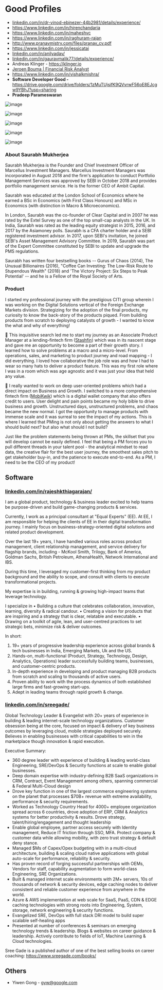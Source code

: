 # Good Profiles

- [linkedin.com/in/dr-vinod-ebinezer-44b2981/details/experience/](https://www.linkedin.com/in/dr-vinod-ebinezer-44b2981/details/experience/)
- https://www.linkedin.com/in/hirenchandaria
- https://www.linkedin.com/in/maheshvc
- https://www.linkedin.com/in/raghuram-rajan
- http://www.pranavmistry.com/files/pranav_cv.pdf
- https://www.linkedin.com/in/jessicatai
- [linkedin.com/in/anilyadav/](https://www.linkedin.com/in/anilyadav/)
- [linkedin.com/in/gauravmalik77/details/experience/](https://www.linkedin.com/in/gauravmalik77/details/experience/)
- Andreas Klinger - https://klinger.io
- [Jeroen Bouma | Financial Risk Analyst](https://www.jeroenbouma.com/)
- https://www.linkedin.com/in/vishalkmishra/
- **Software Developer Good -** https://drive.google.com/drive/folders/1zMuTUjsifK9QVvrwF56oE8EJcgw9YBhJ?usp=sharing
- **Pradeep Parameswaran**

![image](../../media/Personality-Profiles-image1.png)

![image](../../media/Personality-Profiles-image2.jpeg)

![image](../../media/Personality-Profiles-image3.jpeg)

![image](../../media/Personality-Profiles-image4.png)

![image](../../media/Personality-Profiles-image5.jpg)

### About Saurabh Mukherjea

Saurabh Mukherjea is the Founder and Chief Investment Officer of Marcellus Investment Managers. Marcellus Investment Managers was incorporated in August 2018 and the firm's application to conduct Portfolio Management Services was approved by SEBI in October 2018 and provides portfolio management service. He is the former CEO of Ambit Capital.

Saurabh was educated at the London School of Economics where he earned a BSc in Economics (with First Class Honours) and MSc in Economics (with distinction in Macro & Microeconomics).

In London, Saurabh was the co-founder of Clear Capital and in 2007 he was rated by the Extel Survey as one of the top small-cap analysts in the UK. In India, Saurabh was rated as the leading equity strategist in 2015, 2016, and 2017 by the Asiamoney polls. Saurabh is a CFA charter holder and a SEBI registered investment advisor. In 2017, upon SEBI's invitation, he joined SEBI's Asset Management Advisory Committee. In 2019, Saurabh was part of the Expert Committee constituted by SEBI to update and upgrade the PMS regulations.

Saurabh has written four bestselling books -- Gurus of Chaos (2014), The Unusual Billionaires (2016), "Coffee Can Investing: The Low-Risk Route to Stupendous Wealth" (2018) and 'The Victory Project: Six Steps to Peak Potential' -- and he is a Fellow of the Royal Society of Arts.

### Product

I started my professional journey with the prestigious CITI group wherein I was working on the Digital Solutions vertical of the Foreign Exchange Markets division. Strategizing for the adoption of the final products, my curiosity to know the back-story of the products piqued. From building products from scratch to deploying catalysts of growth - I wanted to know the what and why of everything!

🔑 This inquisitive search led me to start my journey as an Associate Product Manager at a lending-fintech firm ([Stashfin](https://www.linkedin.com/company/stashfin/)) which was in its nascent stage and gave me an opportunity to become a part of their growth story. I learned how to solve problems at a macro and a micro-level. From operations, sales, and marketing to product journey and road mapping - I did everything. I loved how collaborative the job role was and how I had to wear so many hats to deliver a product feature. This was my first role where I was in a room which was age agnostic and it was just your idea that held any value.

🚀 I really wanted to work on deep user-oriented problems which had a direct impact on Business and Growth. I switched to a more comprehensive fintech firm ([MobiKwik](https://www.linkedin.com/company/mobikwik/)) which is a digital wallet company that also offers credit to users. User delight and pain points became my holy bible to drive business and growth. Unstructured days, unstructured problems, and chaos became the new normal. I got the opportunity to manage products with immense scale and it was surreal to see the impact of my actions. This is where I learned that PMing is not only about getting the answers to what I should build next? but also what should I not build?

Just like the problem statements being thrown at PMs, the skillset that you will develop cannot be easily defined. I feel that being a PM forces you to pull different threads in your talent pool - the analytical mindset to read data, the creative flair for the best user journey, the smoothest sales pitch to get stakeholder buy-in, and the patience to execute end-to-end. As a PM, I need to be the CEO of my product!

## Software

### [linkedin.com/in/rajeshkthiagarajan/](https://www.linkedin.com/in/rajeshkthiagarajan/)

I am a global product, technology & business leader excited to help teams be purpose-driven and build game-changing products & services.

Currently, I work as a principal consultant at "Equal Experts" (EE). At EE, I am responsible for helping the clients of EE in their digital transformation journey. I mainly focus on business-strategy-oriented digital solutions and related product development.

Over the last 19+ years, I have handled various roles across product management, client relationship management, and service delivery for flagship brands, including - McKool Smith, Trilogy, Bank of America, Goldman Sachs, British Petroleum, AthenaHealth, Network International and IBS.

During this time, I leveraged my customer-first thinking from my product background and the ability to scope, and consult with clients to execute transformational projects.

My expertise is in building, running & growing high-impact teams that leverage technology.

I specialize in
• Building a culture that celebrates collaboration, innovation, learning, diversity & radical candour.
• Creating a vision for products that are inspiring and a strategy that is clear, relatable and executable.
• Drawing on a toolkit of agile, lean, and user-centred practices to set strategic bets, minimize risk & deliver outcomes.

In short:

1. 19+ years of progressive leadership experience across global brands & tech businesses in India, Emerging Markets, Uk and the US.
2. Hands-on, multi-functional (Product, Strategy, Technology, Design, Analytics, Operations) leader successfully building teams, businesses, and customer-centric products.
3. In-depth experience in developing and product managing B2B products from scratch and scaling to thousands of active users.
4. Proven ability to work with the process dynamics of both established large firms and fast-growing start-ups.
5. Adept in leading teams through rapid growth & change.

### [linkedin.com/in/sreegade/](https://www.linkedin.com/in/sreegade/)

Global Technology Leader & Evangelist with 20+ years of experience in building & leading internet-scale technology organizations. Customer obsession being at the core, focused on impact & delivery of key business outcomes by leveraging cloud, mobile strategies deployed securely. Believes in enabling businesses with critical capabilities to win in the marketplace though innovation & rapid execution.

Executive Summary:

- 360 degree leader with experience of building & leading world-class Engineering, SRE/DevOps & Security functions at scale to enable global businesses.
- Deep domain expertise with industry-defining B2B SaaS organizations in CRM, Contract, Event Management among others, spanning commercial & Federal Multi-Cloud design
- Drove key function in one of the largest commerce engineering systems on the planet that processes $70B+ revenue with extreme availability, performance & security requirements.
- Worked as Technology Country Head for 4000+ employee organization spread across 6 countries, drove adoption of ERP, CRM & Analytics systems for better productivity & results. Drove strategy, talent/hiring/engagement and thought leadership
- Enable global employee, partner access securely with Identity management, Reduce IT friction through SSO, MFA. Protect company & customer data while allowing mobility, with zero trust strategy & default deny stance.
- Managed $Ms of Capex/Opex budgeting with in a multi-cloud architecture, building & scaling cloud native applications with global auto-scale for performance, reliability & security.
- Has proven record of forging successful partnerships with OEMs, Vendors for staff, capability augmentation to form world-class Engineering, SRE Organizations.
- Built & managed internet scale environments with 2M+ servers, 10s of thousands of network & security devices, edge caching nodes to deliver consistent and reliable customer experience from anywhere in the world.
- Azure & AWS implementation at web scale for SaaS, PaaS, CDN & EDGE caching technologies with strong roots into Engineering, System, storage, network engineering & security functions.
- Evangelized SRE, DevOps with full stack DRI model to build super scalable self-healing apps
- Presented at number of conferences & seminars on emerging technology trends & leadership. Blogs & websites on career guidance & leadership. Actively contribute to fields of IoT, Machine Learning & Cloud technologies.

Sree Gade is a published author of one of the best selling books on career coaching: https://www.sreegade.com/books/

## Others

- Yiwen Gong - gyw@google.com
